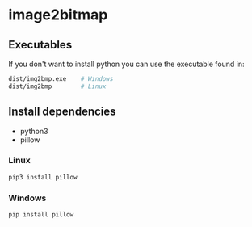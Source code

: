 # image2bitmap

## Executables

If you don't want to install python you can use the executable found in:


```bash
dist/img2bmp.exe    # Windows
dist/img2bmp        # Linux
```

## Install dependencies

* python3
* pillow

### Linux

```bash
pip3 install pillow
```

### Windows

```bash
pip install pillow
```
